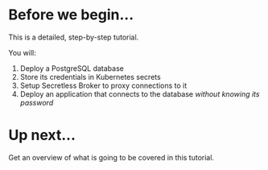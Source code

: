 # Before we begin...
This is a detailed, step-by-step tutorial.

You will:

1. Deploy a PostgreSQL database
2. Store its credentials in Kubernetes secrets
3. Setup Secretless Broker to proxy connections to it
4. Deploy an application that connects to the database *without knowing its password*

# Up next...
Get an overview of what is going to be covered in this tutorial.
